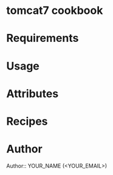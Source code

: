 # tomcat7 cookbook

# Requirements

# Usage

# Attributes

# Recipes

# Author

Author:: YOUR_NAME (<YOUR_EMAIL>)
